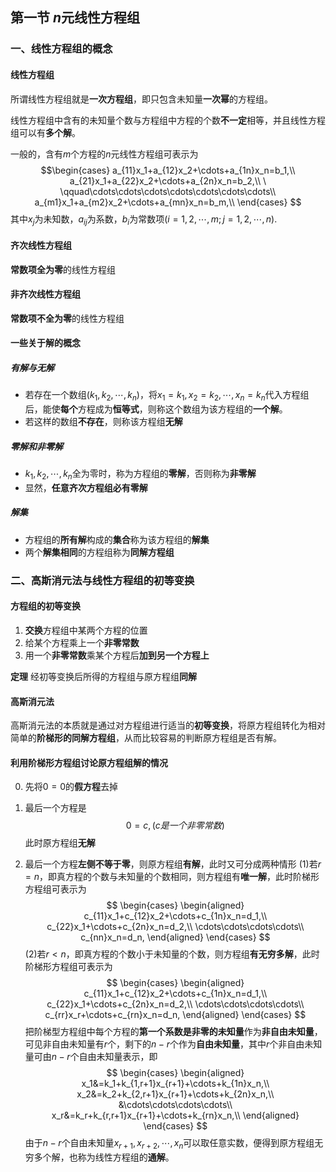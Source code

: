 ## 第一节 $n$元线性方程组
### 一、线性方程组的概念
#### 线性方程组
所谓线性方程组就是**一次方程组**，即只包含未知量**一次幂**的方程组。

线性方程组中含有的未知量个数与方程组中方程的个数**不一定**相等，并且线性方程组可以有**多个解**。

一般的，含有$m$个方程的$n$元线性方程组可表示为
$$\begin{cases}
    a_{11}x_1+a_{12}x_2+\cdots+a_{1n}x_n=b_1,\\
    a_{21}x_1+a_{22}x_2+\cdots+a_{2n}x_n=b_2,\\
    \  \qquad\cdots\cdots\cdots\cdots\cdots\cdots\cdots\\
    a_{m1}x_1+a_{m2}x_2+\cdots+a_{mn}x_n=b_m,\\
\end{cases}
$$
其中$x_j$为未知数，$a_{ij}$为系数，$b_i$为常数项$(i=1,2,\cdots,m;j=1,2,\cdots,n).$
#### 齐次线性方程组
**常数项全为零**的线性方程组
#### 非齐次线性方程组
**常数项不全为零**的线性方程组

#### 一些关于解的概念

##### 有解与无解

- 若存在一个数组$(k_1,k_2,\cdots,k_n)$，将$x_1=k_1,x_2=k_2,\cdots,x_n=k_n$代入方程组后，能使**每个**方程成为**恒等式**，则称这个数组为该方程组的**一个解**。
- 若这样的数组**不存在**，则称该方程组**无解**

##### 零解和非零解
- $k_1,k_2,\cdots,k_n$全为零时，称为方程组的**零解**，否则称为**非零解**
- 显然，**任意齐次方程组必有零解**

##### 解集
- 方程组的**所有解**构成的**集合**称为该方程组的**解集**
- 两个**解集相同**的方程组称为**同解方程组**

### 二、高斯消元法与线性方程组的初等变换

#### 方程组的初等变换
1. **交换**方程组中某两个方程的位置
2. 给某个方程乘上一个**非零常数**
3. 用一个**非零常数**乘某个方程后**加到另一个方程上**

**定理**
经初等变换后所得的方程组与原方程组**同解**

#### 高斯消元法
高斯消元法的本质就是通过对方程组进行适当的**初等变换**，将原方程组转化为相对简单的**阶梯形的同解方程组**，从而比较容易的判断原方程组是否有解。

#### 利用阶梯形方程组讨论原方程组解的情况
0. 先将$0=0$的**假方程**去掉
1. 最后一个方程是
$$0=c,(c是一个非零常数)$$此时原方程组**无解**

2. 最后一个方程**左侧不等于零**，则原方程组**有解**，此时又可分成两种情形
(1)若$r=n$，即真方程的个数与未知量的个数相同，则方程组有**唯一解**，此时阶梯形方程组可表示为
$$
\begin{cases}
    \begin{aligned}
        c_{11}x_1+c_{12}x_2+\cdots+c_{1n}x_n=d_1,\\
        c_{22}x_1+\cdots+c_{2n}x_n=d_2,\\
        \cdots\cdots\cdots\cdots\\
        c_{nn}x_n=d_n,
    \end{aligned}
\end{cases}
$$
(2)若$r\lt n$，即真方程的个数小于未知量的个数，则方程组**有无穷多解**，此时阶梯形方程组可表示为
$$
\begin{cases}
    \begin{aligned}
        c_{11}x_1+c_{12}x_2+\cdots+c_{1n}x_n=d_1,\\
        c_{22}x_1+\cdots+c_{2n}x_n=d_2,\\
        \cdots\cdots\cdots\cdots\\
        c_{rr}x_r+\cdots+c_{rn}x_n=d_n,
    \end{aligned}
\end{cases}
$$
把阶梯型方程组中每个方程的**第一个系数是非零的未知量**作为**非自由未知量**，可见非自由未知量有$r$个，剩下的$n-r$个作为**自由未知量**，其中$r$个非自由未知量可由$n-r$个自由未知量表示，即
$$
\begin{cases}
    \begin{aligned}
        x_1&=k_1+k_{1,r+1}x_{r+1}+\cdots+k_{1n}x_n,\\
        x_2&=k_2+k_{2,r+1}x_{r+1}+\cdots+k_{2n}x_n,\\
        &\cdots\cdots\cdots\cdots\\
        x_r&=k_r+k_{r,r+1}x_{r+1}+\cdots+k_{rn}x_n,\\
    \end{aligned}
\end{cases}
$$
由于$n-r$个自由未知量$x_{r+1},x_{r+2},\cdots,x_n$可以取任意实数，便得到原方程组无穷多个解，也称为线性方程组的**通解**。